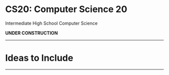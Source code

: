 # CS20: Computer Science 20
Intermediate High School Computer Science

**UNDER CONSTRUCTION**

---

# Ideas to Include

---
